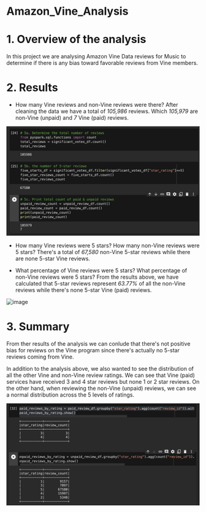 # Amazon_Vine_Analysis

# 1. Overview of the analysis
In this project we are analysing Amazon Vine Data reviews for Music to determine if there is any bias toward favorable reviews from Vine members. 

# 2. Results
* How many Vine reviews and non-Vine reviews were there?
After cleaning the data we have a total of *105,986* reviews. Which *105,979* are non-Vine (unpaid) and *7* Vine (paid) reviews. 

![image](https://github.com/ejyongc/Amazon_Vine_Analysis/blob/main/Total%20paid%20and%20unpaid%20review%20count.png)

* How many Vine reviews were 5 stars? How many non-Vine reviews were 5 stars?
There's a total of *67,580* non-Vine 5-star reviews while there are none 5-star Vine reviews. 

* What percentage of Vine reviews were 5 stars? What percentage of non-Vine reviews were 5 stars?
From the results above, we have calculated that 5-star reviews represent *63.77%* of all the non-Vine reviews while there's none 5-star Vine (paid) reviews. 

![image](https://user-images.githubusercontent.com/69827757/123376412-0dc44a80-d550-11eb-9e4b-9b2644df1792.png)

# 3. Summary

From ther results of the analysis we can conlude that there's not positive bias for reviews on the Vine program since there's actually no 5-star reviews coming from Vine. 

In addition to the analysis above, we also wanted to see the distribution of all the other Vine and non-Vine review ratings. We can see that Vine (paid) services have received 3 and 4 star reviews but none 1 or 2 star reviews. On the other hand, when reviewing the non-Vine (unpaid) reviews, we can see a normal distribution across the 5 levels of ratings. 

![image](https://github.com/ejyongc/Amazon_Vine_Analysis/blob/main/Ratings%20for%20paid%20and%20unpaid%20reviews.png)
